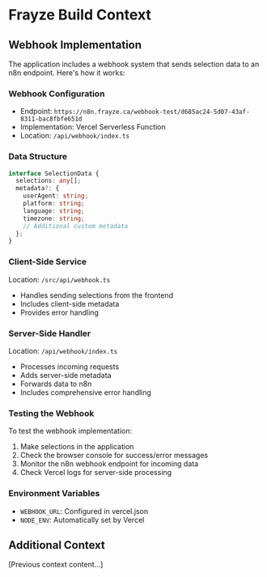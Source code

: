 # Frayze Build Context

## Webhook Implementation

The application includes a webhook system that sends selection data to an n8n endpoint. Here's how it works:

### Webhook Configuration
- Endpoint: `https://n8n.frayze.ca/webhook-test/d685ac24-5d07-43af-8311-bac8fbfe651d`
- Implementation: Vercel Serverless Function
- Location: `/api/webhook/index.ts`

### Data Structure
```typescript
interface SelectionData {
  selections: any[];
  metadata?: {
    userAgent: string;
    platform: string;
    language: string;
    timezone: string;
    // Additional custom metadata
  };
}
```

### Client-Side Service
Location: `/src/api/webhook.ts`
- Handles sending selections from the frontend
- Includes client-side metadata
- Provides error handling

### Server-Side Handler
Location: `/api/webhook/index.ts`
- Processes incoming requests
- Adds server-side metadata
- Forwards data to n8n
- Includes comprehensive error handling

### Testing the Webhook
To test the webhook implementation:

1. Make selections in the application
2. Check the browser console for success/error messages
3. Monitor the n8n webhook endpoint for incoming data
4. Check Vercel logs for server-side processing

### Environment Variables
- `WEBHOOK_URL`: Configured in vercel.json
- `NODE_ENV`: Automatically set by Vercel

## Additional Context
[Previous context content...] 